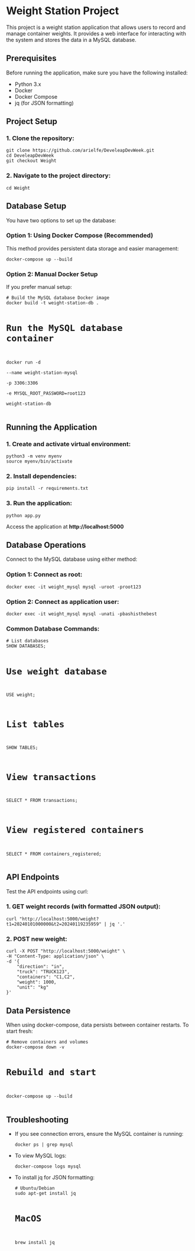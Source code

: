 <h1>Weight Station Project</h1>

<p>This project is a weight station application that allows users to record and manage container weights. It provides a web interface for interacting with the system and stores the data in a MySQL database.</p>

<h2>Prerequisites</h2>
<p>Before running the application, make sure you have the following installed:</p>
<ul>
    <li>Python 3.x</li>
    <li>Docker</li>
    <li>Docker Compose</li>
    <li>jq (for JSON formatting)</li>
</ul>

<h2>Project Setup</h2>

<h3>1. Clone the repository:</h3>
<pre><code>git clone https://github.com/arielfe/DeveleapDevWeek.git
cd DeveleapDevWeek
git checkout Weight</code></pre>

<h3>2. Navigate to the project directory:</h3>
<pre><code>cd Weight</code></pre>

<h2>Database Setup</h2>
<p>You have two options to set up the database:</p>

<h3>Option 1: Using Docker Compose (Recommended)</h3>
<p>This method provides persistent data storage and easier management:</p>
<pre><code>docker-compose up --build</code></pre>

<h3>Option 2: Manual Docker Setup</h3>
<p>If you prefer manual setup:</p>
<pre><code># Build the MySQL database Docker image
docker build -t weight-station-db .

# Run the MySQL database container
docker run -d \
  --name weight-station-mysql \
  -p 3306:3306 \
  -e MYSQL_ROOT_PASSWORD=root123 \
  weight-station-db</code></pre>

<h2>Running the Application</h2>

<h3>1. Create and activate virtual environment:</h3>
<pre><code>python3 -m venv myenv
source myenv/bin/activate</code></pre>

<h3>2. Install dependencies:</h3>
<pre><code>pip install -r requirements.txt</code></pre>

<h3>3. Run the application:</h3>
<pre><code>python app.py</code></pre>

<p>Access the application at <strong>http://localhost:5000</strong></p>

<h2>Database Operations</h2>
<p>Connect to the MySQL database using either method:</p>

<h3>Option 1: Connect as root:</h3>
<pre><code>docker exec -it weight_mysql mysql -uroot -proot123</code></pre>

<h3>Option 2: Connect as application user:</h3>
<pre><code>docker exec -it weight_mysql mysql -unati -pbashisthebest</code></pre>

<h3>Common Database Commands:</h3>
<pre><code># List databases
SHOW DATABASES;

# Use weight database
USE weight;

# List tables
SHOW TABLES;

# View transactions
SELECT * FROM transactions;

# View registered containers
SELECT * FROM containers_registered;</code></pre>

<h2>API Endpoints</h2>
<p>Test the API endpoints using curl:</p>

<h3>1. GET weight records (with formatted JSON output):</h3>
<pre><code>curl "http://localhost:5000/weight?t1=20240101000000&t2=20240119235959" | jq '.'</code></pre>

<h3>2. POST new weight:</h3>
<pre><code>curl -X POST "http://localhost:5000/weight" \
-H "Content-Type: application/json" \
-d '{
    "direction": "in",
    "truck": "TRUCK123",
    "containers": "C1,C2",
    "weight": 1000,
    "unit": "kg"
}'</code></pre>

<h2>Data Persistence</h2>
<p>When using docker-compose, data persists between container restarts. To start fresh:</p>
<pre><code># Remove containers and volumes
docker-compose down -v

# Rebuild and start
docker-compose up --build</code></pre>

<h2>Troubleshooting</h2>
<ul>
    <li>If you see connection errors, ensure the MySQL container is running:
        <pre><code>docker ps | grep mysql</code></pre>
    </li>
    <li>To view MySQL logs:
        <pre><code>docker-compose logs mysql</code></pre>
    </li>
    <li>To install jq for JSON formatting:
        <pre><code># Ubuntu/Debian
sudo apt-get install jq

# MacOS
brew install jq</code></pre>
    </li>
</ul>
